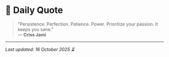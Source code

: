 # 📜 Daily Quote

> "Persistence. Perfection. Patience. Power. Prioritize your passion. It keeps you sane."  
> — **Criss Jami**

---

_Last updated: 16 October 2025 ⏳_
